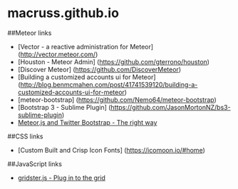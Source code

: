 macruss.github.io
=================
##Meteor links
- [Vector - a reactive administration for Meteor] (http://vector.meteor.com/)
- [Houston - Meteor Admin] (https://github.com/gterrono/houston)
- [Discover Meteor] (https://github.com/DiscoverMeteor)
- [Building a customized accounts ui for Meteor] (http://blog.benmcmahen.com/post/41741539120/building-a-customized-accounts-ui-for-meteor)
- [meteor-bootstrap] (https://github.com/Nemo64/meteor-bootstrap)
- [Bootstrap 3 - Sublime Plugin] (https://github.com/JasonMortonNZ/bs3-sublime-plugin)
- [Meteor.js and Twitter Bootstrap - The right way](http://www.manuel-schoebel.com/blog/meteorjs-and-twitter-bootstrap---the-right-way)

##CSS links
- [Custom Built and Crisp Icon Fonts] (https://icomoon.io/#home)

##JavaScript links
- [gridster.js - Plug in to the grid](http://gridster.net/)
